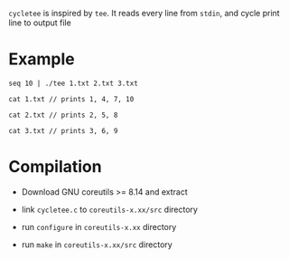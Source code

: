 `cycletee` is inspired by `tee`. It reads every line from `stdin`, and cycle print line to output file


Example
=============

    seq 10 | ./tee 1.txt 2.txt 3.txt

    cat 1.txt // prints 1, 4, 7, 10

    cat 2.txt // prints 2, 5, 8

    cat 3.txt // prints 3, 6, 9

Compilation
=============

* Download GNU coreutils >= 8.14 and extract

* link `cycletee.c` to `coreutils-x.xx/src` directory

* run `configure` in `coreutils-x.xx` directory

* run `make` in `coreutils-x.xx/src` directory
